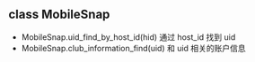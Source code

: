 ## class MobileSnap
* MobileSnap.uid_find_by_host_id(hid)		通过 host_id 找到 uid
* MobileSnap.club_information_find(uid)		和 uid 相关的账户信息

